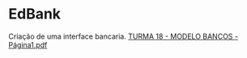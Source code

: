 # EdBank
Criação de uma interface bancaria.
[TURMA 18 - MODELO BANCOS - Página1.pdf](https://github.com/WellingtonSB/EdBank/files/6097569/TURMA.18.-.MODELO.BANCOS.-.Pagina1.pdf)
